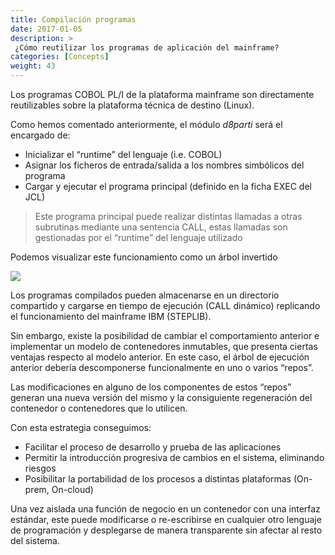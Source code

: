 ```yaml
---
title: Compilación programas
date: 2017-01-05
description: >
 ¿Cómo reutilizar los programas de aplicación del mainframe?
categories: [Concepts]
weight: 43
---
```


Los programas COBOL PL/I de la plataforma mainframe son directamente reutilizables sobre la plataforma técnica de destino (Linux).

Como hemos comentado anteriormente, el módulo _d8parti_ será el encargado de:

* Inicializar el “runtime” del lenguaje (i.e. COBOL)
* Asignar los ficheros de entrada/salida a los nombres simbólicos del programa
* Cargar y ejecutar el programa principal (definido en la ficha EXEC del JCL)


> Este programa principal puede realizar distintas llamadas a otras subrutinas mediante una sentencia CALL, estas llamadas son gestionadas por el “runtime” del lenguaje utilizado


Podemos visualizar este funcionamiento como un árbol invertido


![](/img/others/arch-batch2-v1.0.png)


Los programas compilados pueden almacenarse en un directorio compartido y cargarse en tiempo de ejecución (CALL dinámico) replicando el funcionamiento del mainframe IBM (STEPLIB). 

Sin embargo, existe la posibilidad de cambiar el comportamiento anterior e implementar un modelo de contenedores inmutables, que presenta ciertas ventajas respecto al modelo anterior. En este caso, el árbol de ejecución anterior debería descomponerse funcionalmente en uno o varios “repos”.

Las modificaciones en alguno de los componentes de estos “repos” generan una nueva versión del mismo y la consiguiente regeneración del contenedor o contenedores que lo utilicen.

Con esta estrategia conseguimos:

* Facilitar el proceso de desarrollo y prueba de las aplicaciones
* Permitir la introducción progresiva de cambios en el sistema, eliminando riesgos
* Posibilitar la portabilidad de los procesos a distintas plataformas (On-prem, On-cloud)

Una vez aislada una función de negocio en un contenedor con una interfaz estándar, este puede modificarse o re-escribirse en cualquier otro lenguaje de programación y desplegarse de manera transparente sin afectar al resto del sistema.   
